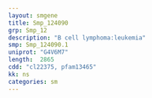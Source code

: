```yaml
---
layout: smgene
title: Smp_124090
grp: Smp_12
description: "B cell lymphoma:leukemia"
smp: Smp_124090.1
uniprot: "G4V6M7"
length:  2865
cdd: "cl22375, pfam13465"
kk: ns
categories: sm
---
```

